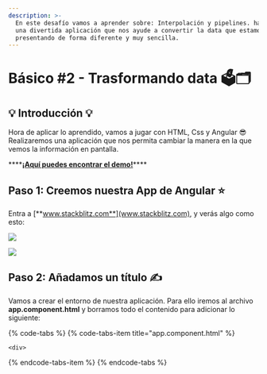 ```yaml
---
description: >-
  En este desafío vamos a aprender sobre: Interpolación y pipelines. haciendo
  una divertida aplicación que nos ayude a convertir la data que estamos
  presentando de forma diferente y muy sencilla.
---
```


# Básico \#2 - Trasformando data 🗳🗂

## 💡 Introducción 💡 <a id="paso-1-creemos-nuestra-app-de-angular"></a>

Hora de aplicar lo aprendido, vamos a jugar con HTML, Css y Angular 😎   
Realizaremos una aplicación que nos permita cambiar la manera en la que vemos la información en pantalla.

\*\*\*\*[**¡Aquí puedes encontrar el demo!**](https://angular-transformando-data.stackblitz.io)\*\*\*\*

## Paso 1: **Creemos nuestra App de Angular** ⭐️

Entra a [**www.stackblitz.com**](www.stackblitz.com), y verás algo como esto:

![](https://blobscdn.gitbook.com/v0/b/gitbook-28427.appspot.com/o/assets%2F-LW1Rd6Lo-WMisT20MSI%2F-LfkG9FnieTyrSrzuXpf%2F-LfkL1kfzmm5NbCpp7Bn%2F1.png?alt=media&token=c53de18e-d4ad-429e-a53d-90c4f288eb14)

![](https://blobscdn.gitbook.com/v0/b/gitbook-28427.appspot.com/o/assets%2F-LW1Rd6Lo-WMisT20MSI%2F-LfkG9FnieTyrSrzuXpf%2F-LfkL_8jRYal27_KSvzl%2FScreen%20Shot%202019-05-25%20at%201.56.29%20PM.png?alt=media&token=51d5597c-a0fb-4530-afbf-104ee3c4cc89)

## Paso 2: **Añadamos un título ✍️**

Vamos a crear el entorno de nuestra aplicación. Para ello iremos al archivo **app.component.html** y borramos todo el contenido para adicionar lo siguiente:

{% code-tabs %}
{% code-tabs-item title="app.component.html" %}
```markup
<div>
```
{% endcode-tabs-item %}
{% endcode-tabs %}

